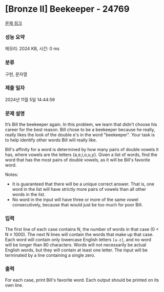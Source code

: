 # [Bronze II] Beekeeper - 24769 

[문제 링크](https://www.acmicpc.net/problem/24769) 

### 성능 요약

메모리: 2024 KB, 시간: 0 ms

### 분류

구현, 문자열

### 제출 일자

2024년 11월 5일 14:44:59

### 문제 설명

<p>It’s Bill the beekeeper again. In this problem, we learn that didn't choose his career for the best reason. Bill chose to be a beekeeper because he really, really likes the look of the double e's in the word "beekeeper". Your task is to help identify other words Bill will really like.</p>

<p>Bill's affinity for a word is determined by how many pairs of double vowels it has, where vowels are the letters {a,e,i,o,u,y}. Given a list of words, find the word that has the most pairs of double vowels, as it will be Bill's favorite word.</p>

<p>Notes:</p>

<ul>
	<li>It is guaranteed that there will be a unique correct answer. That is, one word in the list will have strictly more pairs of vowels than all other words in the list.</li>
	<li>No word in the input will have three or more of the same vowel consecutively, because that would just be too much for poor Bill.</li>
</ul>

### 입력 

 <p>The first line of each case contains N, the number of words in that case (0 < N ≤ 1000). The next N lines will contain the words that make up that case. Each word will contain only lowercase English letters <code>[a-z]</code>, and no word will be longer than 80 characters. Words will not necessarily be actual English words, but they will contain at least one letter. The input will be terminated by a line containing a single zero.</p>

### 출력 

 <p>For each case, print Bill's favorite word. Each output should be printed on its own line.</p>

